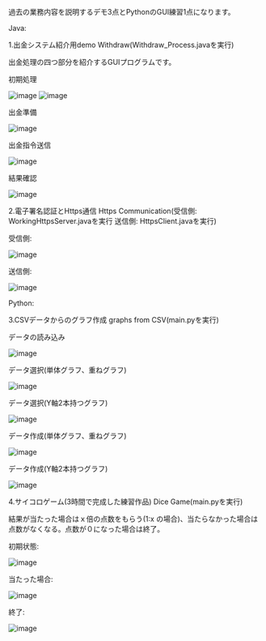 過去の業務内容を説明するデモ3点とPythonのGUI練習1点になります。

Java:

1.出金システム紹介用demo  Withdraw(Withdraw_Process.javaを実行)

出金処理の四つ部分を紹介するGUIプログラムです。

初期処理

![image](https://github.com/Touyuki/Demos/blob/main/Withdraw/image/0.png)
![image](https://github.com/Touyuki/Demos/blob/main/Withdraw/image/2.png)

出金準備

![image](https://github.com/Touyuki/Demos/blob/main/Withdraw/image/1.png)

出金指令送信

![image](https://github.com/Touyuki/Demos/blob/main/Withdraw/image/3.png)

結果確認

![image](https://github.com/Touyuki/Demos/blob/main/Withdraw/image/4.png)

2.電子署名認証とHttps通信 Https Communication(受信側: WorkingHttpsServer.javaを実行 送信側: HttpsClient.javaを実行)

受信側:

![image](https://github.com/Touyuki/Demos/blob/main/Https%20Communication/image/receiver.png)

送信側:

![image](https://github.com/Touyuki/Demos/blob/main/Https%20Communication/image/sender.png)

Python:

3.CSVデータからのグラフ作成 graphs from CSV(main.pyを実行)

データの読み込み

![image](https://github.com/Touyuki/Demos/blob/main/graphs%20from%20CSV/images/tab1.png)

データ選択(単体グラフ、重ねグラフ)

![image](https://github.com/Touyuki/Demos/blob/main/graphs%20from%20CSV/images/tab2.png)

データ選択(Y軸2本持つグラフ)

![image](https://github.com/Touyuki/Demos/blob/main/graphs%20from%20CSV/images/tab3.png)

データ作成(単体グラフ、重ねグラフ)

![image](https://github.com/Touyuki/Demos/blob/main/graphs%20from%20CSV/images/tab4.png)

データ作成(Y軸2本持つグラフ)

![image](https://github.com/Touyuki/Demos/blob/main/graphs%20from%20CSV/images/tab5.png)

4.サイコロゲーム(3時間で完成した練習作品)  Dice Game(main.pyを実行)

結果が当たった場合はｘ倍の点数をもらう(1:x の場合)、当たらなかった場合は点数がなくなる。点数が０になった場合は終了。

初期状態:

![image](https://github.com/Touyuki/Demos/blob/main/Dice%20Game/image/0.png)

当たった場合:

![image](https://github.com/Touyuki/Demos/blob/main/Dice%20Game/image/win.png)

終了:

![image](https://github.com/Touyuki/Demos/blob/main/Dice%20Game/image/lose.png)



